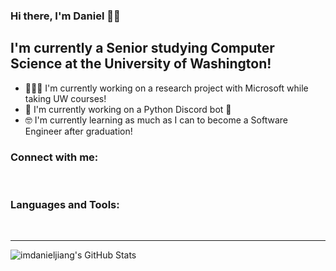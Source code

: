 ### Hi there, I'm Daniel 👋🏻

## I'm currently a Senior studying Computer Science at the University of Washington!
- 🧑🏻‍🔬 I'm currently working on a research project with Microsoft while taking UW courses!
- 🐍 I'm currently working on a Python Discord bot 🤖
- 🤓 I'm currently learning as much as I can to become a Software Engineer after graduation!

### Connect with me:

<br/>

### Languages and Tools:

<br/>

---

<img align=center alt="imdanieljiang's GitHub Stats" src="http://github-readme-stats.vercel.app/api?username=imdanieljiang&show_icons=true&hide_border=true"/>
